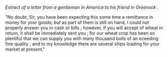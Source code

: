 *Extract of a letter from a gentleman in America to his friend in Greenock* ."No doubt, Sir, you have been expecting this some time a remittance in money for your goods; but as part of them is still on hand, I could not properly answer you in cash or bills ; however, if you will accept of wheat in return, it shall be immediately sent you ; for our wheat crop has been so plentiful that we can supply you with many thousand bolls of an eceeding fine quality ; and to my knowledge there are several ships loading for your market at present."